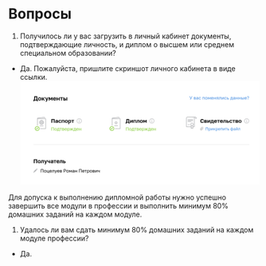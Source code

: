 # Вопросы
1. Получилось ли у вас загрузить в личный кабинет документы, подтверждающие личность, и диплом о высшем или среднем специальном образовании?

- Да. Пожалуйста, пришлите скриншот личного кабинета в виде ссылки.
![profile](./docs/images/profile.png)

Для допуска к выполнению дипломной работы нужно успешно завершить все модули в профессии и выполнить минимум 80% домашних заданий на каждом модуле.

1. Удалось ли вам сдать минимум 80% домашних заданий на каждом модуле профессии?

- Да.